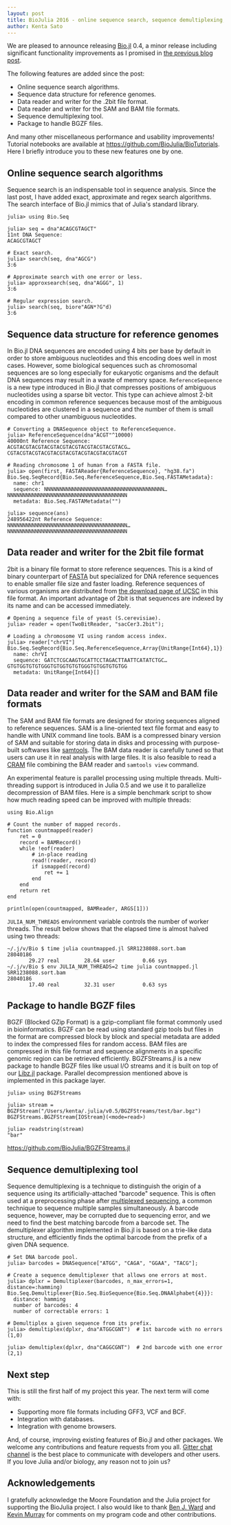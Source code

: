 ```yaml
---
layout: post
title: BioJulia 2016 - online sequence search, sequence demultiplexing, new readers and much more!
author: Kenta Sato
---
```


We are pleased to announce releasing
[Bio.jl](https://github.com/BioJulia/Bio.jl) 0.4, a minor release including
significant functionality improvements as I promised in [the previous blog
post](http://julialang.org/blog/2016/04/biojulia2016).

The following features are added since the post:

* Online sequence search algorithms.
* Sequence data structure for reference genomes.
* Data reader and writer for the .2bit file format.
* Data reader and writer for the SAM and BAM file formats.
* Sequence demultiplexing tool.
* Package to handle BGZF files.

And many other miscellaneous performance and usability improvements!  Tutorial
notebooks are available at <https://github.com/BioJulia/BioTutorials>.  Here I
briefly introduce you to these new features one by one.


## Online sequence search algorithms

Sequence search is an indispensable tool in sequence analysis.  Since the last
post, I have added exact, approximate and regex search algorithms.  The search
interface of Bio.jl mimics that of Julia's standard library.

    julia> using Bio.Seq

    julia> seq = dna"ACAGCGTAGCT"
    11nt DNA Sequence:
    ACAGCGTAGCT

    # Exact search.
    julia> search(seq, dna"AGCG")
    3:6

    # Approximate search with one error or less.
    julia> approxsearch(seq, dna"AGGG", 1)
    3:6

    # Regular expression search.
    julia> search(seq, biore"AGN*?G"d)
    3:6


## Sequence data structure for reference genomes

In Bio.jl DNA sequences are encoded using 4 bits per base by default in order to
store ambiguous nucleotides and this encoding does well in most cases. However,
some biological sequences such as chromosomal sequences are so long especially
for eukaryotic organisms and the default DNA sequences may result in a waste of
memory space. `ReferenceSequence` is a new type introduced in Bio.jl that
compresses positions of ambiguous nucleotides using a sparse bit vector. This
type can achieve almost 2-bit encoding in common reference sequences because
most of the ambiguous nucleotides are clustered in a sequence and the number of
them is small compared to other unambiguous nucleotides.

    # Converting a DNASequence object to ReferenceSequence.
    julia> ReferenceSequence(dna"ACGT"^10000)
    40000nt Reference Sequence:
    ACGTACGTACGTACGTACGTACGTACGTACGTACGTACG…CGTACGTACGTACGTACGTACGTACGTACGTACGTACGT

    # Reading chromosome 1 of human from a FASTA file.
    julia> open(first, FASTAReader{ReferenceSequence}, "hg38.fa")
    Bio.Seq.SeqRecord{Bio.Seq.ReferenceSequence,Bio.Seq.FASTAMetadata}:
      name: chr1
      sequence: NNNNNNNNNNNNNNNNNNNNNNNNNNNNNNNNNNNNNNN…NNNNNNNNNNNNNNNNNNNNNNNNNNNNNNNNNNNNNNN
      metadata: Bio.Seq.FASTAMetadata("")

    julia> sequence(ans)
    248956422nt Reference Sequence:
    NNNNNNNNNNNNNNNNNNNNNNNNNNNNNNNNNNNNNNN…NNNNNNNNNNNNNNNNNNNNNNNNNNNNNNNNNNNNNNN


## Data reader and writer for the 2bit file format

2bit is a binary file format to store reference sequences. This is a kind of
binary counterpart of [FASTA](https://en.wikipedia.org/wiki/FASTA_format) but
specialized for DNA reference sequences to enable smaller file size and faster
loading. Reference sequences of various organisms are distributed from [the
download page of UCSC](http://hgdownload.soe.ucsc.edu/downloads.html) in this
file format. An important advantage of 2bit is that sequences are indexed by its
name and can be accessed immediately.

    # Opening a sequence file of yeast (S.cerevisiae).
    julia> reader = open(TwoBitReader, "sacCer3.2bit");

    # Loading a chromosome VI using random access index.
    julia> reader["chrVI"]
    Bio.Seq.SeqRecord{Bio.Seq.ReferenceSequence,Array{UnitRange{Int64},1}}:
      name: chrVI
      sequence: GATCTCGCAAGTGCATTCCTAGACTTAATTCATATCTGC…GTGTGGTGTGTGGGTGTGGTGTGTGGGTGTGGTGTGTGG
      metadata: UnitRange{Int64}[]


## Data reader and writer for the SAM and BAM file formats

The SAM and BAM file formats are designed for storing sequences aligned to
reference sequences. SAM is a line-oriented text file format and easy to handle
with UNIX command line tools. BAM is a compressed binary version of SAM and
suitable for storing data in disks and processing with purpose-built softwares
like [samtools](https://samtools.github.io/). The BAM data reader is carefully
tuned so that users can use it in real analysis with large files. It is also
feasible to read a [CRAM](http://www.ebi.ac.uk/ena/software/cram-toolkit) file
combining the BAM reader and `samtools view` command.

An experimental feature is parallel processing using multiple threads.
Multi-threading support is introduced in Julia 0.5 and we use it to parallelize
decompression of BAM files. Here is a simple benchmark script to show how
much reading speed can be improved with multiple threads:

    using Bio.Align

    # Count the number of mapped records.
    function countmapped(reader)
        ret = 0
        record = BAMRecord()
        while !eof(reader)
            # in-place reading
            read!(reader, record)
            if ismapped(record)
                ret += 1
            end
        end
        return ret
    end

    println(open(countmapped, BAMReader, ARGS[1]))

`JULIA_NUM_THREADS` environment variable controls the number of worker threads.
The result below shows that the elapsed time is almost halved using two threads:

    ~/.j/v/Bio $ time julia countmapped.jl SRR1238088.sort.bam
    28040186
           29.27 real        28.64 user         0.66 sys
    ~/.j/v/Bio $ env JULIA_NUM_THREADS=2 time julia countmapped.jl SRR1238088.sort.bam
    28040186
           17.40 real        32.31 user         0.63 sys


## Package to handle BGZF files

BGZF (Blocked GZip Format) is a gzip-compliant file format commonly used in
bioinformatics. BGZF can be read using standard gzip tools but files in the
format are compressed block by block and special metadata are added to index the
compressed files for random access. BAM files are compressed in this file format
and sequence alignments in a specific genomic region can be retrieved
efficiently.  BGZFStreams.jl is a new package to handle BGZF files like usual
I/O streams and it is built on top of our
[Libz.jl](https://github.com/BioJulia/Libz.jl) package. Parallel decompression
mentioned above is implemented in this package layer.

    julia> using BGZFStreams

    julia> stream = BGZFStream("/Users/kenta/.julia/v0.5/BGZFStreams/test/bar.bgz")
    BGZFStreams.BGZFStream{IOStream}(<mode=read>)

    julia> readstring(stream)
    "bar"

<https://github.com/BioJulia/BGZFStreams.jl>


## Sequence demultiplexing tool

Sequence demultiplexing is a technique to distinguish the origin of a sequence
using its artificially-attached "barcode" sequence. This is often used at a
preprocessing phase after [multiplexed
sequencing](http://www.illumina.com/technology/next-generation-sequencing/multiplexing-sequencing-assay.html),
a common technique to sequence multiple samples simultaneously.  A barcode
sequence, however, may be corrupted due to sequencing error, and we need to find
the best matching barcode from a barcode set.  The demultiplexer algorithm
implemented in Bio.jl is based on a trie-like data structure, and efficiently
finds the optimal barcode from the prefix of a given DNA sequence.

    # Set DNA barcode pool.
    julia> barcodes = DNASequence["ATGG", "CAGA", "GGAA", "TACG"];

    # Create a sequence demultiplexer that allows one errors at most.
    julia> dplxr = Demultiplexer(barcodes, n_max_errors=1, distance=:hamming)
    Bio.Seq.Demultiplexer{Bio.Seq.BioSequence{Bio.Seq.DNAAlphabet{4}}}:
      distance: hamming
      number of barcodes: 4
      number of correctable errors: 1

    # Demultiplex a given sequence from its prefix.
    julia> demultiplex(dplxr, dna"ATGGCGNT")  # 1st barcode with no errors
    (1,0)

    julia> demultiplex(dplxr, dna"CAGGCGNT")  # 2nd barcode with one error
    (2,1)


## Next step

This is still the first half of my project this year. The next term will come
with:

* Supporting more file formats including GFF3, VCF and BCF.
* Integration with databases.
* Integration with genome browsers.

And, of course, improving existing features of Bio.jl and other packages. We
welcome any contributions and feature requests from you all.  [Gitter chat
channel](https://gitter.im/BioJulia/Bio.jl) is the best place to communicate
with developers and other users. If you love Julia and/or biology, any reason
not to join us?


## Acknowledgements

I gratefully acknowledge the Moore Foundation and the Julia project for
supporting the BioJulia project. I also would like to thank [Ben J.
Ward](https://github.com/Ward9250) and [Kevin
Murray](https://github.com/kdmurray91) for comments on my program code and other
contributions.
